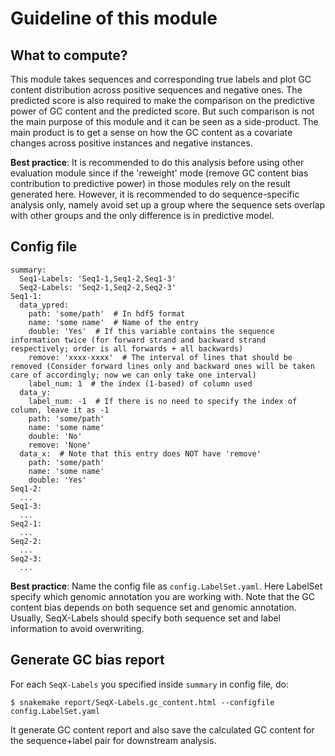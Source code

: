# Guideline of this module

## What to compute?

This module takes sequences and corresponding true labels and plot GC content distribution across positive sequences and negative ones. The predicted score is also required to make the comparison on the predictive power of GC content and the predicted score. But such comparison is not the main purpose of this module and it can be seen as a side-product. The main product is to get a sense on how the GC content as a covariate changes across positive instances and negative instances.

**Best practice**: It is recommended to do this analysis before using other evaluation module since if the 'reweight' mode (remove GC content bias contribution to predictive power) in those modules rely on the result generated here. However, it is recommended to do sequence-specific analysis only, namely avoid set up a group where the sequence sets overlap with other groups and the only difference is in predictive model.

## Config file

```
summary:
  Seq1-Labels: 'Seq1-1,Seq1-2,Seq1-3'
  Seq2-Labels: 'Seq2-1,Seq2-2,Seq2-3'
Seq1-1:
  data_ypred:
    path: 'some/path'  # In hdf5 format
    name: 'some name'  # Name of the entry
    double: 'Yes'  # If this variable contains the sequence information twice (for forward strand and backward strand respectively; order is all forwards + all backwards)
    remove: 'xxxx-xxxx'  # The interval of lines that should be removed (Consider forward lines only and backward ones will be taken care of accordingly; now we can only take one interval)
    label_num: 1  # the index (1-based) of column used
  data_y:
    label_num: -1  # If there is no need to specify the index of column, leave it as -1
    path: 'some/path'
    name: 'some name'
    double: 'No'
    remove: 'None'
  data_x:  # Note that this entry does NOT have 'remove'
    path: 'some/path'
    name: 'some name'
    double: 'Yes'
Seq1-2:
  ...
Seq1-3:
  ...
Seq2-1:
  ...
Seq2-2:
  ...
Seq2-3:
  ...
```

**Best practice**: Name the config file as `config.LabelSet.yaml`. Here LabelSet specify which genomic annotation you are working with. Note that the GC content bias depends on both sequence set and genomic annotation. Usually, SeqX-Labels should specify both sequence set and label information to avoid overwriting.

## Generate GC bias report

For each `SeqX-Labels` you specified inside `summary` in config file, do:

```
$ snakemake report/SeqX-Labels.gc_content.html --configfile config.LabelSet.yaml
```

It generate GC content report and also save the calculated GC content for the sequence+label pair for downstream analysis.
